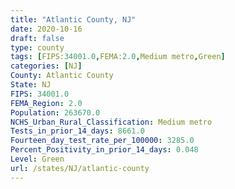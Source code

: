 ```yaml
---
title: "Atlantic County, NJ"
date: 2020-10-16
draft: false
type: county
tags: [FIPS:34001.0,FEMA:2.0,Medium metro,Green]
categories: [NJ]
County: Atlantic County
State: NJ
FIPS: 34001.0
FEMA_Region: 2.0
Population: 263670.0
NCHS_Urban_Rural_Classification: Medium metro
Tests_in_prior_14_days: 8661.0
Fourteen_day_test_rate_per_100000: 3285.0
Percent_Positivity_in_prior_14_days: 0.048
Level: Green
url: /states/NJ/atlantic-county
---
```



